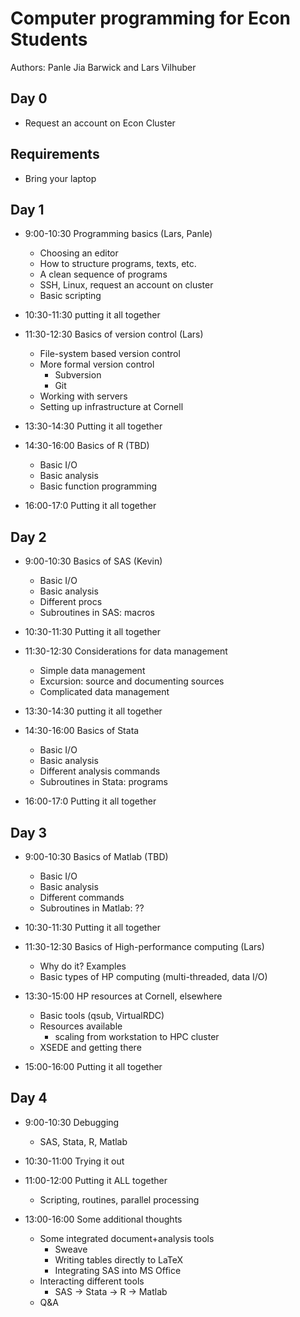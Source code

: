 Computer programming for Econ Students
======================================

Authors: Panle Jia Barwick and Lars Vilhuber

Day 0
-----
* Request an account on Econ Cluster

Requirements
------------
* Bring your laptop

Day 1
-----
* 9:00-10:30 Programming basics (Lars, Panle)
  * Choosing an editor
  * How to structure programs, texts, etc.
  * A clean sequence of programs
  * SSH, Linux, request an account on cluster
  * Basic scripting

* 10:30-11:30 putting it all together

* 11:30-12:30 Basics of version control (Lars)
  * File-system based version control 
  * More formal version control
    - Subversion
    - Git
  * Working with servers
  * Setting up infrastructure at Cornell

* 13:30-14:30 Putting it all together

* 14:30-16:00 Basics of R (TBD)
  * Basic I/O
  * Basic analysis
  * Basic function programming

* 16:00-17:0 Putting it all together

Day 2
-----
* 9:00-10:30 Basics of SAS (Kevin)
  * Basic I/O
  * Basic analysis
  * Different procs
  * Subroutines in SAS: macros

* 10:30-11:30 Putting it all together

* 11:30-12:30 Considerations for data management
  * Simple data management
  * Excursion: source and documenting sources
  * Complicated data management

* 13:30-14:30 putting it all together

* 14:30-16:00 Basics of Stata
  * Basic I/O
  * Basic analysis
  * Different analysis commands
  * Subroutines in Stata: programs

* 16:00-17:0 Putting it all together

Day 3
-----
* 9:00-10:30 Basics of Matlab (TBD)
  * Basic I/O
  * Basic analysis
  * Different commands
  * Subroutines in Matlab: ??

* 10:30-11:30 Putting it all together

* 11:30-12:30 Basics of High-performance computing (Lars)
  * Why do it? Examples
  * Basic types of HP computing (multi-threaded, data I/O)

* 13:30-15:00 HP resources at Cornell, elsewhere
  * Basic tools (qsub, VirtualRDC)
  * Resources available
    * scaling from workstation to HPC cluster
  * XSEDE and getting there

* 15:00-16:00 Putting it all together

Day 4
-----
* 9:00-10:30 Debugging
  * SAS, Stata, R, Matlab

* 10:30-11:00 Trying it out

* 11:00-12:00 Putting it ALL together
  * Scripting, routines, parallel processing

* 13:00-16:00 Some additional thoughts
  * Some integrated document+analysis tools
    - Sweave
    - Writing tables directly to LaTeX
    - Integrating SAS into MS Office
  * Interacting different tools
    - SAS -> Stata -> R -> Matlab
  * Q&A



